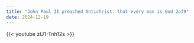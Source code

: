 ```yaml
---
title: "John Paul II preached Antichrist: that every man is God 2of9"
date: 2024-12-19
---
```


{{< youtube zlJ1-Tnh12s >}}
